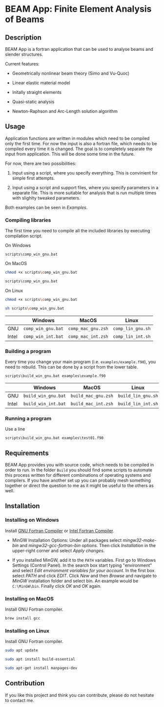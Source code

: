 # BEAM App: Finite Element Analysis of Beams## DescriptionBEAM App is a fortran application that can be used to analyse beams and slender structures.Current features:* Geometrically nonlinear beam theory (Simo and Vu-Quoc)* Linear elastic material model* Initally straight elements* Quasi-static analysis* Newton-Raphson and Arc-Length solution algorithm## UsageApplication functions are written in modules which need to be compiled only the first time. For now the input is also a fortran file, which needs to be compiled every time it is changed. The goal is to completely separate the input from application. This will be done some time in the future.For now, there are two possibilities:1. Input using a script, where you specify everything. This is convinient for simple first attempts.2. Input using a script and support files, where you specify parameters in a separate file. This is more suitable for analysis that is run multiple times with slighlty tweaked parameters.Both examples can be seen in *Examples*.### Compiling librariesThe first time you need to compile all the included libraries by executing compilation script.On Windows```batchscripts\comp_win_gnu.bat```On MacOS```zshchmod +x scripts\comp_win_gnu.batscripts\comp_win_gnu.bat```On Linux```shchmod +x scripts\comp_win_gnu.batsh scripts\comp_win_gnu.bat```|       | Windows            | MacOS              | Linux             ||-------|--------------------|--------------------|-------------------|| GNU   | `comp_win_gnu.bat` | `comp_mac_gnu.zsh` | `comp_lin_gnu.sh` || Intel | `comp_win_int.bat` | `comp_mac_int.zsh` | `comp_lin_int.sh` |### Building a programEvery time you change your main program (i.e. `examples/example.f90`), you need to rebuild. This can be done by a script from the lower table.```batchscripts\build_win_gnu.bat examples\example.f90```|       | Windows            | MacOS              | Linux             ||-------|--------------------|--------------------|-------------------|| GNU   | `build_win_gnu.bat` | `build_mac_gnu.zsh` | `build_lin_gnu.sh` || Intel | `build_win_int.bat` | `build_mac_int.zsh` | `build_lin_int.sh` |### Running a programUse a line```batchscripts\build_win_gnu.bat examples\test01.f90```## RequirementsBEAM App provides you with source code, which needs to be compiled in order to run. In the folder `Build` you should find some scripts to automate this process written for different combinations of operating systems and compilers. If you have another set up you can probably mesh something together or direct the question to me as it might be useful to the others as well.## Installation### Installing on WindowsInstall [GNU Fortran Compiler](https://gcc.gnu.org/wiki/GFortranBinaries) or [Intel Fortran Compiler](https://software.intel.com/content/www/us/en/develop/tools/compilers/fortran-compilers.html). * MinGW Installation Options: Under all packages select *mingw32-make-bin* and *mingw32-gcc-fortran-bin* options. Then click *Installation* in the upper-right corner and select *Apply changes*. * If you installed MinGW, add it to the `PATH` variables. First go to Windows Settings (Control Panel). In the search box start typing "environment" and select *Edit environment variables for your account*. In the first box select *PATH* and click *EDIT*. Click *New* and then *Browse* and navigate to *MinGW* installation folder and select bin. An example would be `C:\MinGW\bin`. Finally click *OK* and *OK* again.### Installing on MacOSInstall GNU Fortran compiler.``` zshbrew install gcc```### Installing on LinuxInstall GNU Fortran compiler.``` shsudo apt updatesudo apt install build-essentialsudo apt-get install manpages-dev```## ContributionIf you like this project and think you can contribute, please do not hesitate to contact me.